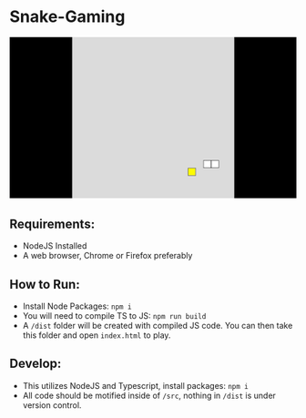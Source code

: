 # Snake-Gaming

![Snake Gameplay](gameplay.gif)

## Requirements:
- NodeJS Installed
- A web browser, Chrome or Firefox preferably

## How to Run:
- Install Node Packages: `npm i`
- You will need to compile TS to JS: `npm run build`
- A `/dist` folder will be created with compiled JS code. You can then take this folder and open `index.html` to play.

## Develop:
- This utilizes NodeJS and Typescript, install packages: `npm i`
- All code should be motified inside of `/src`, nothing in `/dist` is under version control.